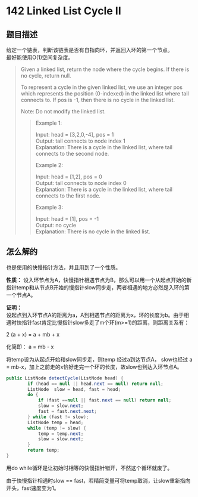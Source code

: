 # 142 Linked List Cycle II

## 题目描述

给定一个链表，判断该链表是否有自指向环，并返回入环的第一个节点。  
最好能使用O(1)空间复杂度。
>Given a linked list, return the node where the cycle begins. If there is no cycle, return null.
>
>To represent a cycle in the given linked list, we use an integer pos which represents the position (0-indexed) in the linked list where tail connects to. If pos is -1, then there is no cycle in the linked list.
>
>Note: Do not modify the linked list.
>
>>Example 1:
>>
>>Input: head = [3,2,0,-4], pos = 1  
>>Output: tail connects to node index 1  
>>Explanation: There is a cycle in the linked list, where tail connects to the second node.  
>>
>>Example 2:
>>
>>Input: head = [1,2], pos = 0  
>>Output: tail connects to node index 0  
>>Explanation: There is a cycle in the linked list, where tail connects to the first node.  
>>
>>Example 3:
>>
>>Input: head = [1], pos = -1  
>>Output: no cycle  
>>Explanation: There is no cycle in the linked list.  

## 怎么解的

也是使用的快慢指针方法，并且用到了一个性质。

**性质：** 设入环节点为A，快慢指针相遇节点为B，那么可以用一个从起点开始的新指针temp和从节点B开始的慢指针slow同步走，两者相遇的地方必然是入环的第一个节点A。

**证明：**  
设起点到入环节点A的距离为a，A到相遇节点的距离为x，环的长度为b。由于相遇时快指针fast肯定比慢指针slow多走了m个环(m>=1)的距离，则距离关系有：

2 (a + x) = a + mb + x

化简即： a = mb - x

将temp设为从起点开始和slow同步走，则temp 经过a到达节点A， slow也经过 a = mb-x，加上之前走的x恰好走完一个环的长度，故slow也到达入环节点A。

```java
public ListNode detectCycle(ListNode head) {
        if (head == null || head.next == null) return null;
        ListNode  slow = head, fast = head;
        do {
            if (fast ==null || fast.next == null) return null;
            slow = slow.next;
            fast = fast.next.next;
        } while (fast != slow);
        ListNode temp = head;
        while (temp != slow) {
            temp = temp.next;
            slow = slow.next;
        }
        return temp;
}
```

用do while循环是让初始时相等的快慢指针错开，不然这个循环就废了。

由于快慢指针相遇时slow == fast，若精简变量可将temp取消，让slow重新指向开头，fast速度变为1。
